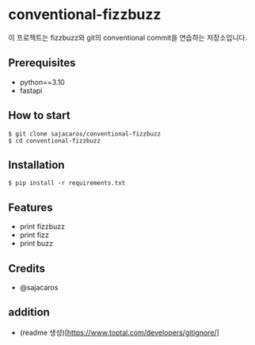 # conventional-fizzbuzz

이 프로젝트는 fizzbuzz와 git의 conventional commit을 연습하는 저장소입니다.

## Prerequisites
- python==3.10
- fastapi

## How to start
```shell
$ git clone sajacaros/conventional-fizzbuzz
$ cd conventional-fizzbuzz
```

## Installation
```shell
$ pip install -r requirements.txt
```

## Features
- print fizzbuzz
- print fizz
- print buzz

## Credits
- @sajacaros

## addition
* (readme 생성)[https://www.toptal.com/developers/gitignore/]

